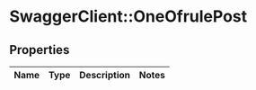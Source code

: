 # SwaggerClient::OneOfrulePost

## Properties
Name | Type | Description | Notes
------------ | ------------- | ------------- | -------------

